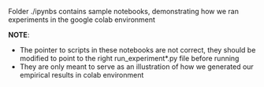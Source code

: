 Folder ./ipynbs contains sample notebooks, demonstrating how we ran experiments in the google colab environment

**NOTE**:
- The pointer to scripts in these notebooks are not correct, they should be modified to point to the right run_experiment*.py file before running
- They are only meant to serve as an illustration of how we generated our empirical results in colab environment
